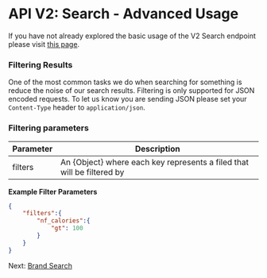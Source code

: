 API V2: Search - Advanced Usage
======================================

If you have not already explored the basic usage of the V2 Search endpoint please visit [this page][1].

### Filtering Results

One of the most common tasks we do when searching for something is reduce the noise of our search results. Filtering is only supported for JSON encoded requests. To let us know you are sending JSON please set your `Content-Type` header to `application/json`.

### Filtering parameters

| Parameter       | Description                          |
|-----------------|--------------------------------------|
| filters         | An {Object} where each key represents a filed that will be filtered by |

**Example Filter Parameters**

```json 
{
    "filters":{
        "nf_calories":{
            "gt": 100
        }
    }
}
```


Next: [Brand Search][1]

[1]: https://developer.nutritionix.com/docs/v2/brand_search